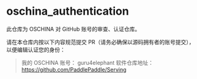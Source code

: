 # oschina_authentication
此仓库为 OSCHINA 对 GitHub 账号的审查、认证仓库。

请在本仓库内按以下内容规范提交 PR（请务必确保以源码拥有者的账号提交），以便编辑认证您的身份：

> 我的 OSCHINA 账号：  guru4elephant
> 软件仓库地址：https://github.com/PaddlePaddle/Serving
